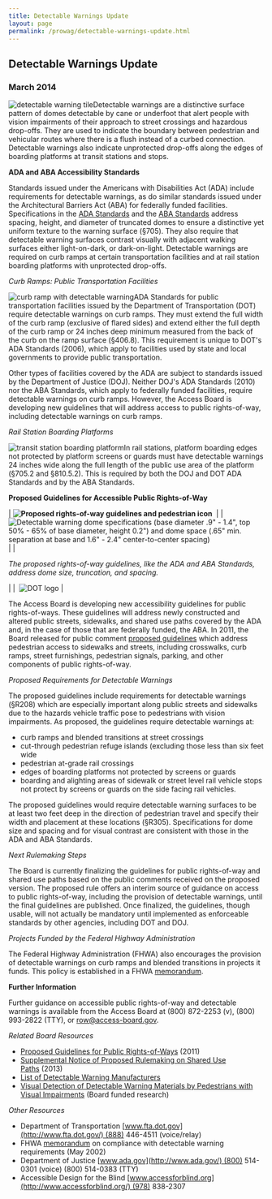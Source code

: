 ```yaml
---
title: Detectable Warnings Update
layout: page
permalink: /prowag/detectable-warnings-update.html
---
```


## Detectable Warnings Update

### March 2014

![detectable warning tile](https://www.access-board.gov/images/guidelines_standards/Streets_Sidewalks/dw-update/dw1.jpg)Detectable warnings are a distinctive surface pattern of domes detectable by cane or underfoot that alert people with vision impairments of their approach to street crossings and hazardous drop-offs. They are used to indicate the boundary between pedestrian and vehicular routes where there is a flush instead of a curbed connection. Detectable warnings also indicate unprotected drop-offs along the edges of boarding platforms at transit stations and stops.

**ADA and ABA Accessibility Standards**

Standards issued under the Americans with Disabilities Act (ADA) include requirements for detectable warnings, as do similar standards issued under the Architectural Barriers Act (ABA) for federally funded facilities. Specifications in the [ADA Standards](https://www.access-board.gov/guidelines-and-standards/buildings-and-sites/about-the-ada-standards/ada-standards) and the [ABA Standards](https://www.access-board.gov/guidelines-and-standards/buildings-and-sites/about-the-aba-standards/aba-standards) address spacing, height, and diameter of truncated domes to ensure a distinctive yet uniform texture to the warning surface (§705). They also require that detectable warning surfaces contrast visually with adjacent walking surfaces either light-on-dark, or dark-on-light. Detectable warnings are required on curb ramps at certain transportation facilities and at rail station boarding platforms with unprotected drop-offs.

*Curb Ramps: Public Transportation Facilities*

![curb ramp with detectable warning](https://www.access-board.gov/images/guidelines_standards/Streets_Sidewalks/dw-update/dw2.jpg)ADA Standards for public transportation facilities issued by the Department of Transportation (DOT) require detectable warnings on curb ramps. They must extend the full width of the curb ramp (exclusive of flared sides) and extend either the full depth of the curb ramp or 24 inches deep minimum measured from the back of the curb on the ramp surface (§406.8). This requirement is unique to DOT's ADA Standards (2006), which apply to facilities used by state and local governments to provide public transportation.

Other types of facilities covered by the ADA are subject to standards issued by the Department of Justice (DOJ). Neither DOJ's ADA Standards (2010) nor the ABA Standards, which apply to federally funded facilities, require detectable warnings on curb ramps. However, the Access Board is developing new guidelines that will address access to public rights-of-way, including detectable warnings on curb ramps.

*Rail Station Boarding Platforms*

![transit station boarding platform](https://www.access-board.gov/images/guidelines_standards/Streets_Sidewalks/dw-update/dw3.jpg)In rail stations, platform boarding edges not protected by platform screens or guards must have detectable warnings 24 inches wide along the full length of the public use area of the platform (§705.2 and §810.5.2). This is required by both the DOJ and DOT ADA Standards and by the ABA Standards.

**Proposed Guidelines for Accessible Public Rights-of-Way**

| **![Proposed rights-of-way guidelines and pedestrian icon](https://www.access-board.gov/images/guidelines_standards/Streets_Sidewalks/dw-update/dw4.jpg)**  |
|  ![Detectable warning dome specifications (base diameter .9" - 1.4", top 50% - 65% of base diameter, height 0.2") and dome space (.65" min. separation at base and 1.6" - 2.4" center-to-center spacing)](https://www.access-board.gov/images/guidelines_standards/Streets_Sidewalks/dw-update/dw5.jpg) |
|

*The proposed rights-of-way guidelines, like the ADA and ABA Standards, address dome size, truncation, and spacing.*

 |
|  ![DOT logo](https://www.access-board.gov/images/guidelines_standards/Streets_Sidewalks/dw-update/dw6.jpg) |

The Access Board is developing new accessibility guidelines for public rights-of-ways. These guidelines will address newly constructed and altered public streets, sidewalks, and shared use paths covered by the ADA and, in the case of those that are federally funded, the ABA. In 2011, the Board released for public comment [proposed guidelines](https://www.access-board.gov/guidelines-and-standards/streets-sidewalks/public-rights-of-way/proposed-rights-of-way-guidelines) which address pedestrian access to sidewalks and streets, including crosswalks, curb ramps, street furnishings, pedestrian signals, parking, and other components of public rights-of-way.

*Proposed Requirements for Detectable Warnings*

The proposed guidelines include requirements for detectable warnings (§R208) which are especially important along public streets and sidewalks due to the hazards vehicle traffic pose to pedestrians with vision impairments. As proposed, the guidelines require detectable warnings at:

-   curb ramps and blended transitions at street crossings
-   cut-through pedestrian refuge islands (excluding those less than six feet wide
-   pedestrian at-grade rail crossings
-   edges of boarding platforms not protected by screens or guards
-   boarding and alighting areas of sidewalk or street level rail vehicle stops not protect by screens or guards on the side facing rail vehicles.

The proposed guidelines would require detectable warning surfaces to be at least two feet deep in the direction of pedestrian travel and specify their width and placement at these locations (§R305). Specifications for dome size and spacing and for visual contrast are consistent with those in the ADA and ABA Standards.

*Next Rulemaking Steps*

The Board is currently finalizing the guidelines for public rights-of-way and shared use paths based on the public comments received on the proposed version. The proposed rule offers an interim source of guidance on access to public rights-of-way, including the provision of detectable warnings, until the final guidelines are published. Once finalized, the guidelines, though usable, will not actually be mandatory until implemented as enforceable standards by other agencies, including DOT and DOJ.

*Projects Funded by the Federal Highway Administration*

The Federal Highway Administration (FHWA) also encourages the provision of detectable warnings on curb ramps and blended transitions in projects it funds. This policy is established in a FHWA [memorandum](http://www.fhwa.dot.gov/environment/bicycle_pedestrian/guidance/accessibility_guidance/dwm.cfm).

**Further Information**

Further guidance on accessible public rights-of-way and detectable warnings is available from the Access Board at (800) 872-2253 (v), (800) 993-2822 (TTY), or <row@access-board.gov>.

*Related Board Resources*

-   [Proposed Guidelines for Public Rights-of-Ways](https://www.access-board.gov/guidelines-and-standards/streets-sidewalks/public-rights-of-way/proposed-rights-of-way-guidelines) (2011)
-   [Supplemental Notice of Proposed Rulemaking on Shared Use Paths](https://www.access-board.gov/guidelines-and-standards/streets-sidewalks/shared-use-paths/supplemental-notice) (2013)
-   [List of Detectable Warning Manufacturers](https://www.access-board.gov/guidelines-and-standards/streets-sidewalks/public-rights-of-way/guidance-and-research/manufacturers-of-detectable-warning-products)
-   [Visual Detection of Detectable Warning Materials by Pedestrians with Visual Impairments](https://www.access-board.gov/research/completed-research/visual-detection-of-detectable-warning-materials) (Board funded research)

*Other Resources*

-   Department of Transportation [www.fta.dot.gov](http://www.fta.dot.gov/) (888) 446-4511 (voice/relay)
-   FHWA [memorandum](https://www.fhwa.dot.gov/environment/bicycle_pedestrian/resources/dwm.cfm) on compliance with detectable warning requirements (May 2002)
-   Department of Justice [www.ada.gov](http://www.ada.gov/) (800) 514-0301 (voice) (800) 514-0383 (TTY)
-   Accessible Design for the Blind [www.accessforblind.org](http://www.accessforblind.org/) (978) 838-2307
